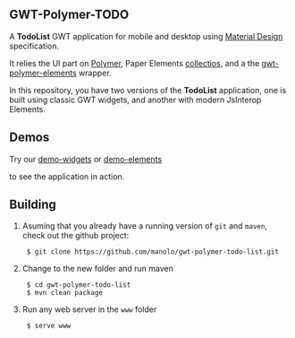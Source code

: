 ## GWT-Polymer-TODO

[0]: https://www.polymer-project.org/1.0/
[2]: http://www.google.es/design/spec/material-design/introduction.html
[3]: https://github.com/vaadin/gwt-polymer-elements
[4]: https://github.com/vaadin/gwt-api-generator
[5]: http://manolo.github.io/gwt-polymer-todo-list/demo/TodoListWidgets.html
[6]: http://manolo.github.io/gwt-polymer-todo-list/demo/TodoListElements.html

A **TodoList** GWT application for mobile and desktop using [Material Design][2] specification.

It relies the UI part on [Polymer][0], Paper Elements [collectios][5], and a the [gwt-polymer-elements][3] wrapper.

In this repository, you have two versions of the **TodoList** application, one is built using classic GWT widgets, and another with modern JsInterop Elements.

## Demos
 Try our 
   [demo-widgets][5]
 or
   [demo-elements][6]

to see the application in action.

## Building

1. Asuming that you already have a running version of `git` and `maven`, check out the github project:

        $ git clone https://github.com/manolo/gwt-polymer-todo-list.git

2. Change to the new folder and run maven

        $ cd gwt-polymer-todo-list
        $ mvn clean package

3. Run any web server in the `www` folder

        $ serve www


